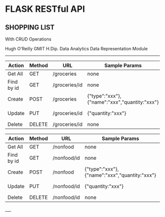 # FLASK RESTful API
## SHOPPING LIST
With CRUD Operations

Hugh O'Reilly
GMIT H.Dip. Data Analytics 
Data Representation Module
___

<table>
<thead>
<tr>
<th>Action</th>
<th>Method</th>
<th>URL</th>
<th>Sample Params</th> 
<th>Sample Return</th>
</tr>
</thead>
<tbody>
<tr>
<td>Get All</td>
<td>GET</td>
<td>/groceries</td>
<td>none</td>
<td>[{...},{...},{...}]</td>  
</tr>
<tr>
<td>Find by id</td>
<td>GET</td>
<td>/groceries/id</td>
<td>none</td>
<td>[{"id":"1","type":"xxx"},{"name":"xxx","quantity":"xxx"}]
</td> 
<tr>
<td>Create</td>
<td>POST</td>
<td>/groceries</td>
<td>{"type":"xxx"},{"name":"xxx","quantity:"xxx"}</td>
<td>[{"id":"1","type":"xxx"},{"name":"xxx","quantity":"xxx"}]
</td>
</tr>
<tr>
<td>Update</td>
<td>PUT</td>
<td>/groceries/id</td>
<td>{"quantity:"xxx"}</td>
<td>[{"id":"1","type":"xxx"},{"name":"xxx","quantity:"xxx"}]
</td>
</tr>
<td>Delete</td>
<td>DELETE</td>
<td>/groceries/id</td>
<td>none</td>
<td>{"done:"true}
</td>
</tr>  
</tbody>
</table>

<table>
<thead>
<tr>
<th>Action</th>
<th>Method</th>
<th>URL</th>
<th>Sample Params</th> 
<th>Sample Return</th>
</tr>
</thead>
<tbody>
<tr>
<td>Get All</td>
<td>GET</td>
<td>/nonfood</td>
<td>none</td>
<td>[{...},{...},{...}]</td>  
</tr>
<tr>
<td>Find by id</td>
<td>GET</td>
<td>/nonfood/id</td>
<td>none</td>
<td>[{"id":"1","type":"xxx"},{"name":"xxx","quantity":"xxx"}]
</td> 
<tr>
<td>Create</td>
<td>POST</td>
<td>/nonfood</td>
<td>{"type":"xxx"},{"name":"xxx","quantity:"xxx"}</td>
<td>[{"id":"1","type":"xxx"},{"name":"xxx","quantity":"xxx"}]
</td>
</tr>
<tr>
<td>Update</td>
<td>PUT</td>
<td>/nonfood/id</td>
<td>{"quantity:"xxx"}</td>
<td>[{"id":"1","type":"xxx"},{"name":"xxx","quantity:"xxx"}]
</td>
</tr>
<td>Delete</td>
<td>DELETE</td>
<td>/nonfood/id</td>
<td>none</td>
<td>{"done:"true}
</td>
</tr>  
</tbody>
</table>
___
